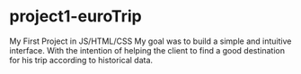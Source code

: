 # project1-euroTrip
My First Project in JS/HTML/CSS
My goal was to build a simple and intuitive interface. 
With the intention of helping the client to find a good 
destination for his trip according to historical data.
